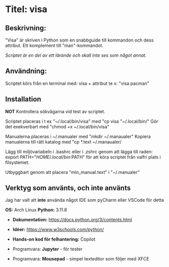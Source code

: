 # Titel: visa

## Beskrivning:
"Visa" är skriven i Python som en snabbguide till kommandon och dess attribut. 
Ett komplement till "man"-kommandot. 

*Scriptet är en del av ett lärande och skall inte ses som något annat.*

## Användning:
Scriptet körs från en terminal med: visa + attribut te x: "visa pacman"

## Installation
**NOT** Kontrollera sökvägarna vid test av scriptet.

Scriptet placeras i t ex "~/.local/bin/visa" med "cp visa "~/.local/bin/"
Gör det exekverbart med "chmod +x ~/.local/bin/visa"

Manualerna placeras i ~/.manualer med "mkdir ~/.manaualer"
Kopiera manualerna till rätt katalog med "cp *.text ~/.manaualer/

Lägg till miljövariabeln i .bashrc eller i .zshrc genom att lägga till raden:
export PATH="$HOME/.local/bin:$PATH" för att köra scriptet från valfri 
 plats i filsystemet.

Utbyggbart genom att placera "min_manual.text" i "~/.manualer"

## Verktyg som använts, och inte använts
Jag har valt att **inte** använda något IDE som pyCharm eller VSCode för detta


**OS:** Arch Linux
**Python:** 3.11.8 

- **Dokumentation:** https://docs.python.org/3/contents.html
- **Idéer:** https://www.w3schools.com/python/
- **Hands-on kod för felhantering:** Copilot

- Programvara: **Jupyter** - för tester
- Programvara: **Mousepad** - simpel texteditor som följer med XFCE
